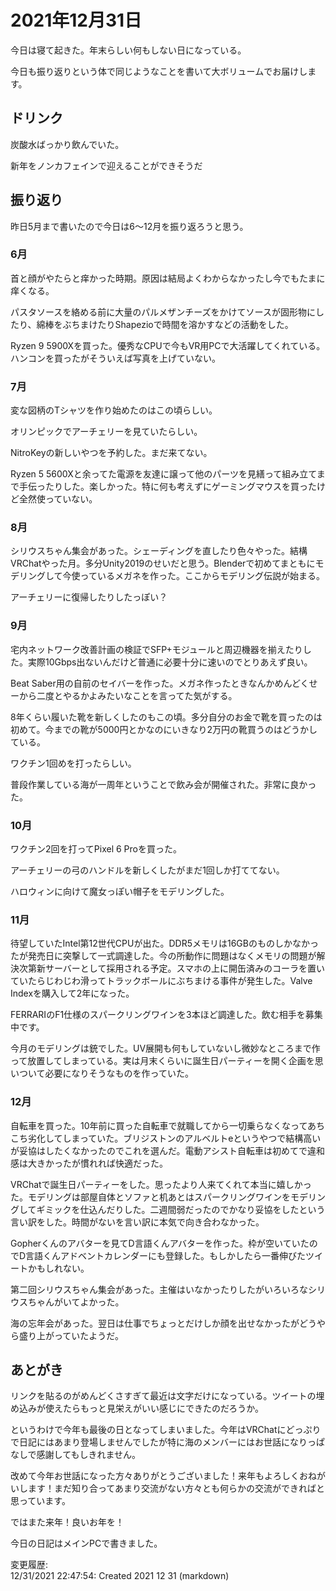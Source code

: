 # 2021年12月31日

今日は寝て起きた。年末らしい何もしない日になっている。

今日も振り返りという体で同じようなことを書いて大ボリュームでお届けします。

## ドリンク

炭酸水ばっかり飲んでいた。

新年をノンカフェインで迎えることができそうだ

## 振り返り

昨日5月まで書いたので今日は6～12月を振り返ろうと思う。

### 6月

首と顔がやたらと痒かった時期。原因は結局よくわからなかったし今でもたまに痒くなる。

パスタソースを絡める前に大量のパルメザンチーズをかけてソースが固形物にしたり、綿棒をぶちまけたりShapezioで時間を溶かすなどの活動をした。

Ryzen 9 5900Xを買った。優秀なCPUで今もVR用PCで大活躍してくれている。ハンコンを買ったがそういえば写真を上げていない。

### 7月

変な図柄のTシャツを作り始めたのはこの頃らしい。

オリンピックでアーチェリーを見ていたらしい。

NitroKeyの新しいやつを予約した。まだ来てない。

Ryzen 5 5600Xと余ってた電源を友達に譲って他のパーツを見繕って組み立てまで手伝ったりした。楽しかった。特に何も考えずにゲーミングマウスを買ったけど全然使っていない。

### 8月

シリウスちゃん集会があった。シェーディングを直したり色々やった。結構VRChatやった月。多分Unity2019のせいだと思う。Blenderで初めてまともにモデリングして今使っているメガネを作った。ここからモデリング伝説が始まる。

アーチェリーに復帰したりしたっぽい？

### 9月

宅内ネットワーク改善計画の検証でSFP+モジュールと周辺機器を揃えたりした。実際10Gbps出ないんだけど普通に必要十分に速いのでとりあえず良い。

Beat Saber用の自前のセイバーを作った。メガネ作ったときなんかめんどくせーから二度とやるかよみたいなことを言ってた気がする。

8年くらい履いた靴を新しくしたのもこの頃。多分自分のお金で靴を買ったのは初めて。今までの靴が5000円とかなのにいきなり2万円の靴買うのはどうかしている。

ワクチン1回めを打ったらしい。

普段作業している海が一周年ということで飲み会が開催された。非常に良かった。

### 10月

ワクチン2回を打ってPixel 6 Proを買った。

アーチェリーの弓のハンドルを新しくしたがまだ1回しか打ててない。

ハロウィンに向けて魔女っぽい帽子をモデリングした。

### 11月

待望していたIntel第12世代CPUが出た。DDR5メモリは16GBのものしかなかったが発売日に突撃して一式調達した。今の所動作に問題はなくメモリの問題が解決次第新サーバーとして採用される予定。スマホの上に開缶済みのコーラを置いていたらじわじわ滑ってトラックボールにぶちまける事件が発生した。Valve Indexを購入して2年になった。

FERRARIのF1仕様のスパークリングワインを3本ほど調達した。飲む相手を募集中です。

今月のモデリングは銃でした。UV展開も何もしていないし微妙なところまで作って放置してしまっている。実は月末くらいに誕生日パーティーを開く企画を思いついて必要になりそうなものを作っていた。

### 12月

自転車を買った。10年前に買った自転車で就職してから一切乗らなくなってあちこち劣化してしまっていた。ブリジストンのアルベルトeというやつで結構高いが妥協はしたくなかったのでこれを選んだ。電動アシスト自転車は初めてで違和感は大きかったが慣れれば快適だった。

VRChatで誕生日パーティーをした。思ったより人来てくれて本当に嬉しかった。モデリングは部屋自体とソファと机あとはスパークリングワインをモデリングしてギミックを仕込んだりした。二週間弱だったのでかなり妥協をしたという言い訳をした。時間がないを言い訳に本気で向き合わなかった。

Gopherくんのアバターを見てD言語くんアバターを作った。枠が空いていたのでD言語くんアドベントカレンダーにも登録した。もしかしたら一番伸びたツイートかもしれない。

第二回シリウスちゃん集会があった。主催はいなかったりしたがいろいろなシリウスちゃんがいてよかった。

海の忘年会があった。翌日は仕事でちょっとだけしか顔を出せなかったがどうやら盛り上がっていたようだ。

## あとがき

リンクを貼るのがめんどくさすぎて最近は文字だけになっている。ツイートの埋め込みが使えたらもっと見栄えがいい感じにできたのだろうか。

というわけで今年も最後の日となってしまいました。今年はVRChatにどっぷりで日記にはあまり登場しませんでしたが特に海のメンバーにはお世話になりっぱなしで感謝してもしきれません。

改めて今年お世話になった方々ありがとうございました！来年もよろしくおねがいします！まだ知り合ってあまり交流がない方々とも何らかの交流ができればと思っています。

ではまた来年！良いお年を！

今日の日記はメインPCで書きました。

変更履歴:  
12/31/2021 22:47:54: Created 2021 12 31 (markdown)  
